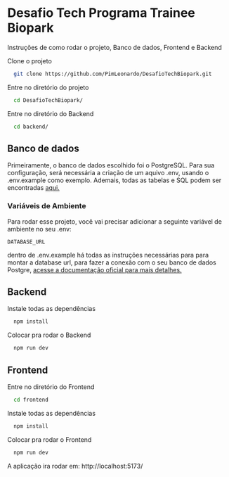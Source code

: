 # Desafio Tech Programa Trainee Biopark

Instruções de como rodar o projeto, Banco de dados, Frontend e Backend

Clone o projeto

```bash
  git clone https://github.com/PimLeonardo/DesafioTechBiopark.git
```

Entre no diretório do projeto

```bash
  cd DesafioTechBiopark/
```

Entre no diretório do Backend

```bash
  cd backend/
```

## Banco de dados

Primeiramente, o banco de dados escolhido foi o PostgreSQL. Para sua configuração, será necessária a criação de um aquivo .env, usando o .env.example como exemplo. Ademais, todas as tabelas e SQL podem ser encontradas [aqui.](./backend/prisma/migrations/20230306034250_biopark)

### Variáveis de Ambiente

Para rodar esse projeto, você vai precisar adicionar a seguinte variável de ambiente no seu .env:

`DATABASE_URL`

dentro de .env.example há todas as instruções necessárias para para montar a database url, para fazer a conexão com o seu banco de dados Postgre, [acesse a documentação oficial para mais detalhes.](https://www.prisma.io/docs/concepts/database-connectors/postgresql)

## Backend

Instale todas as dependências

```bash
  npm install
```

Colocar pra rodar o Backend

```bash
  npm run dev
```

## Frontend

Entre no diretório do Frontend

```bash
  cd frontend
```

Instale todas as dependências

```bash
  npm install
```

Colocar pra rodar o Frontend

```bash
  npm run dev
```

A aplicação ira rodar em: http://localhost:5173/
